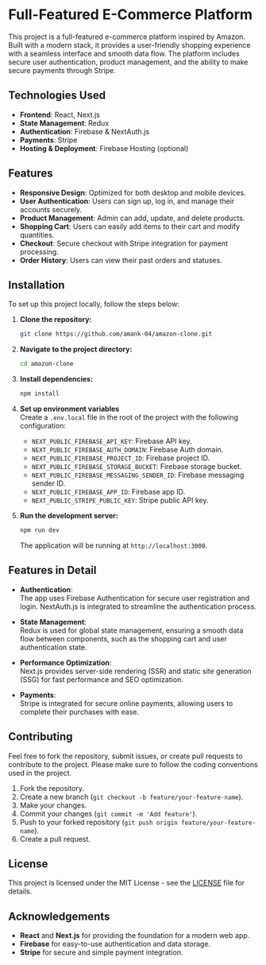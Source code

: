 # Full-Featured E-Commerce Platform

This project is a full-featured e-commerce platform inspired by Amazon. Built with a modern stack, it provides a user-friendly shopping experience with a seamless interface and smooth data flow. The platform includes secure user authentication, product management, and the ability to make secure payments through Stripe.

## Technologies Used

- **Frontend**: React, Next.js
- **State Management**: Redux
- **Authentication**: Firebase & NextAuth.js
- **Payments**: Stripe
- **Hosting & Deployment**: Firebase Hosting (optional)

## Features

- **Responsive Design**: Optimized for both desktop and mobile devices.
- **User Authentication**: Users can sign up, log in, and manage their accounts securely.
- **Product Management**: Admin can add, update, and delete products.
- **Shopping Cart**: Users can easily add items to their cart and modify quantities.
- **Checkout**: Secure checkout with Stripe integration for payment processing.
- **Order History**: Users can view their past orders and statuses.

## Installation

To set up this project locally, follow the steps below:

1. **Clone the repository:**

   ```bash
   git clone https://github.com/amank-04/amazon-clone.git
   ```

2. **Navigate to the project directory:**

   ```bash
   cd amazon-clone
   ```

3. **Install dependencies:**

   ```bash
   npm install
   ```

4. **Set up environment variables**  
   Create a `.env.local` file in the root of the project with the following configuration:
   - `NEXT_PUBLIC_FIREBASE_API_KEY`: Firebase API key.
   - `NEXT_PUBLIC_FIREBASE_AUTH_DOMAIN`: Firebase Auth domain.
   - `NEXT_PUBLIC_FIREBASE_PROJECT_ID`: Firebase project ID.
   - `NEXT_PUBLIC_FIREBASE_STORAGE_BUCKET`: Firebase storage bucket.
   - `NEXT_PUBLIC_FIREBASE_MESSAGING_SENDER_ID`: Firebase messaging sender ID.
   - `NEXT_PUBLIC_FIREBASE_APP_ID`: Firebase app ID.
   - `NEXT_PUBLIC_STRIPE_PUBLIC_KEY`: Stripe public API key.

5. **Run the development server:**

   ```bash
   npm run dev
   ```

   The application will be running at `http://localhost:3000`.

## Features in Detail

- **Authentication**:  
  The app uses Firebase Authentication for secure user registration and login. NextAuth.js is integrated to streamline the authentication process.

- **State Management**:  
  Redux is used for global state management, ensuring a smooth data flow between components, such as the shopping cart and user authentication state.

- **Performance Optimization**:  
  Next.js provides server-side rendering (SSR) and static site generation (SSG) for fast performance and SEO optimization.

- **Payments**:  
  Stripe is integrated for secure online payments, allowing users to complete their purchases with ease.

## Contributing

Feel free to fork the repository, submit issues, or create pull requests to contribute to the project. Please make sure to follow the coding conventions used in the project.

1. Fork the repository.
2. Create a new branch (`git checkout -b feature/your-feature-name`).
3. Make your changes.
4. Commit your changes (`git commit -m 'Add feature'`).
5. Push to your forked repository (`git push origin feature/your-feature-name`).
6. Create a pull request.

## License

This project is licensed under the MIT License - see the [LICENSE](LICENSE) file for details.

## Acknowledgements

- **React** and **Next.js** for providing the foundation for a modern web app.
- **Firebase** for easy-to-use authentication and data storage.
- **Stripe** for secure and simple payment integration.
